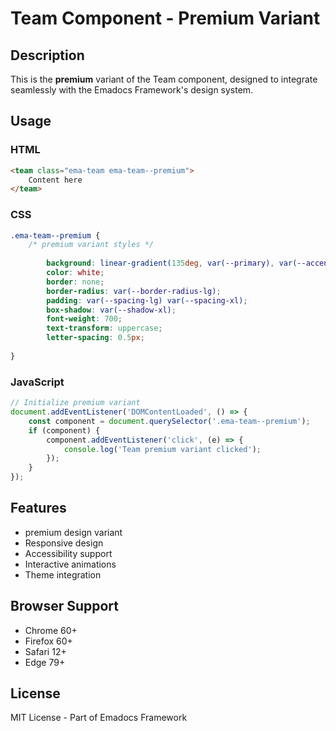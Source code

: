 # Team Component - Premium Variant

## Description
This is the **premium** variant of the Team component, designed to integrate seamlessly with the Emadocs Framework's design system.

## Usage

### HTML
```html
<team class="ema-team ema-team--premium">
    Content here
</team>
```

### CSS
```css
.ema-team--premium {
    /* premium variant styles */
    
        background: linear-gradient(135deg, var(--primary), var(--accent));
        color: white;
        border: none;
        border-radius: var(--border-radius-lg);
        padding: var(--spacing-lg) var(--spacing-xl);
        box-shadow: var(--shadow-xl);
        font-weight: 700;
        text-transform: uppercase;
        letter-spacing: 0.5px;
    
}
```

### JavaScript
```javascript
// Initialize premium variant
document.addEventListener('DOMContentLoaded', () => {
    const component = document.querySelector('.ema-team--premium');
    if (component) {
        component.addEventListener('click', (e) => {
            console.log('Team premium variant clicked');
        });
    }
});
```

## Features
- premium design variant
- Responsive design
- Accessibility support
- Interactive animations
- Theme integration

## Browser Support
- Chrome 60+
- Firefox 60+
- Safari 12+
- Edge 79+

## License
MIT License - Part of Emadocs Framework
